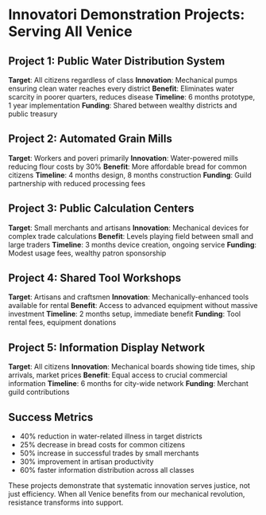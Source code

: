 # Innovatori Demonstration Projects: Serving All Venice

## Project 1: Public Water Distribution System
**Target**: All citizens regardless of class
**Innovation**: Mechanical pumps ensuring clean water reaches every district
**Benefit**: Eliminates water scarcity in poorer quarters, reduces disease
**Timeline**: 6 months prototype, 1 year implementation
**Funding**: Shared between wealthy districts and public treasury

## Project 2: Automated Grain Mills
**Target**: Workers and poveri primarily
**Innovation**: Water-powered mills reducing flour costs by 30%
**Benefit**: More affordable bread for common citizens
**Timeline**: 4 months design, 8 months construction
**Funding**: Guild partnership with reduced processing fees

## Project 3: Public Calculation Centers
**Target**: Small merchants and artisans
**Innovation**: Mechanical devices for complex trade calculations
**Benefit**: Levels playing field between small and large traders
**Timeline**: 3 months device creation, ongoing service
**Funding**: Modest usage fees, wealthy patron sponsorship

## Project 4: Shared Tool Workshops
**Target**: Artisans and craftsmen
**Innovation**: Mechanically-enhanced tools available for rental
**Benefit**: Access to advanced equipment without massive investment
**Timeline**: 2 months setup, immediate benefit
**Funding**: Tool rental fees, equipment donations

## Project 5: Information Display Network
**Target**: All citizens
**Innovation**: Mechanical boards showing tide times, ship arrivals, market prices
**Benefit**: Equal access to crucial commercial information
**Timeline**: 6 months for city-wide network
**Funding**: Merchant guild contributions

## Success Metrics
- 40% reduction in water-related illness in target districts
- 25% decrease in bread costs for common citizens
- 50% increase in successful trades by small merchants
- 30% improvement in artisan productivity
- 60% faster information distribution across all classes

These projects demonstrate that systematic innovation serves justice, not just efficiency. When all Venice benefits from our mechanical revolution, resistance transforms into support.